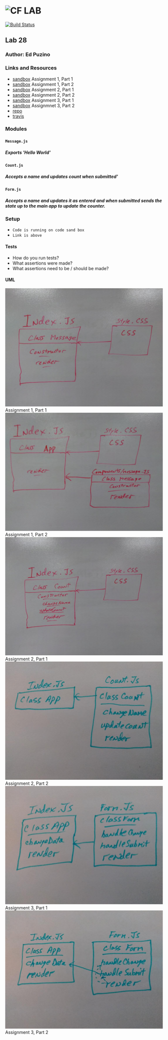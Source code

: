 ![CF](http://i.imgur.com/7v5ASc8.png) LAB
=================================================

[![Build Status](https://travis-ci.com/edpuzino/lab-28.svg?branch=master)](https://travis-ci.com/edpuzino/lab-28)

## Lab 28

### Author: Ed Puzino

### Links and Resources
* [sandbox](https://codesandbox.io/s/mzx06ow82y) Assignment 1, Part 1
* [sandbox](https://codesandbox.io/s/6194931m8w) Assignment 1, Part 2
* [sandbox](https://codesandbox.io/s/kwzknxvlk3) Assignment 2, Part 1
* [sandbox](https://codesandbox.io/s/1r6m20o38q) Assignment 2, Part 2
* [sandbox](https://codesandbox.io/s/6ym16lz3qk) Assignment 3, Part 1
* [sandbox](https://codesandbox.io/s/0yx2y46v70) Assignmnet 3, Part 2
* [repo](https://github.com/edpuzino/lab-28)
* [travis](https://travis-ci.com/edpuzino/lab-28)

### Modules
#### `Message.js`
##### Exports 'Hello World'

#### `Count.js`
##### Accepts a name and updates count when submitted'

#### `Form.js`
##### Accepts a name and updates it as entered and when submitted sends the state up to the main app to update the counter.

### Setup

* `Code is running on code sand box` 
* `Link is above`

#### Tests
* How do you run tests?
* What assertions were made?
* What assertions need to be / should be made?

#### UML
![](./assets/lab_28_1_1.jpg) Assignment 1, Part 1 
![](./assets/lab_28_1_2.jpg) Assignment 1, Part 2
![](./assets/lab_28_2_1.jpg) Assignment 2, Part 1
![](./assets/lab_28_2_2.jpg) Assignment 2, Part 2
![](./assets/lab_28_3_1.jpg) Assignment 3, Part 1
![](./assets/lab_28_3_2.jpg) Assignment 3, Part 2
